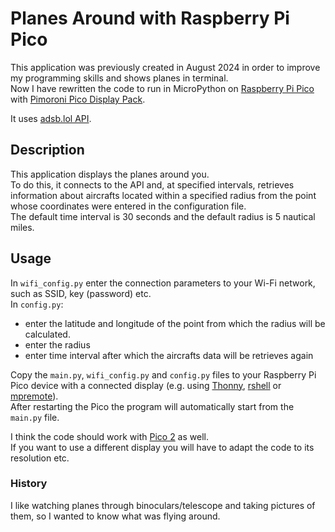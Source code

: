 # Planes Around with Raspberry Pi Pico
This application was previously created in August 2024 in order to improve my programming skills and shows planes in terminal.\
Now I have rewritten the code to run in MicroPython on [Raspberry Pi Pico](https://www.raspberrypi.com/products/raspberry-pi-pico) with [Pimoroni Pico Display Pack](https://shop.pimoroni.com/products/pico-display-pack?variant=32368664215635).

It uses [adsb.lol API](https://api.adsb.lol/docs).

## Description
This application displays the planes around you.\
To do this, it connects to the API and, at specified intervals, retrieves information about aircrafts located within a specified radius from the point whose coordinates were entered in the configuration file.\
The default time interval is 30 seconds and the default radius is 5 nautical miles.

## Usage
In `wifi_config.py` enter the connection parameters to your Wi-Fi network, such as SSID, key (password) etc.\
In `config.py`:
* enter the latitude and longitude of the point from which the radius will be calculated.
* enter the radius
* enter time interval after which the aircrafts data will be retrieves again

Copy the `main.py`, `wifi_config.py` and `config.py` files to your Raspberry Pi Pico device with a connected display (e.g. using [Thonny](https://thonny.org), [rshell](https://pypi.org/project/rshell) or [mpremote](https://pypi.org/project/mpremote/)).\
After restarting the Pico the program will automatically start from the `main.py` file.


I think the code should work with [Pico 2](https://www.raspberrypi.com/products/raspberry-pi-pico-2) as well.\
If you want to use a different display you will have to adapt the code to its resolution etc.

### History
I like watching planes through binoculars/telescope and taking pictures of them, so I wanted to know what was flying around.
